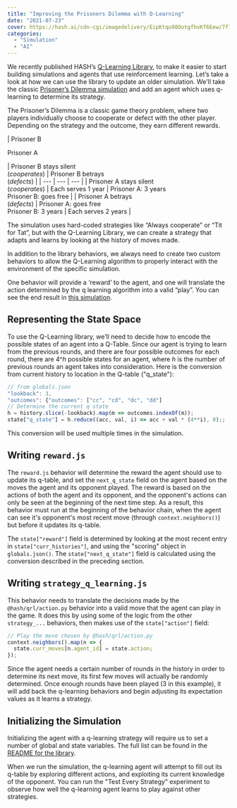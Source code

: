 ```yaml
---
title: "Improving the Prisoners Dilemma with Q-Learning"
date: "2021-07-23"
cover: https://hash.ai/cdn-cgi/imagedelivery/EipKtqu98OotgfhvKf6Eew/7f77fa85-736f-4a69-c56a-c6cef769e400/public
categories: 
  - "Simulation"
  - "AI"
---
```


We recently published HASH’s [Q-Learning Library](https://hash.ai/@hash/qrl), to make it easier to start building simulations and agents that use reinforcement learning. Let’s take a look at how we can use the library to update an older simulation. We'll take the classic [Prisoner’s Dilemma simulation](https://hash.ai/@hash/prisoners-dilemma) and add an agent which uses q-learning to determine its strategy.

The Prisoner’s Dilemma is a classic game theory problem, where two players individually choose to cooperate or defect with the other player. Depending on the strategy and the outcome, they earn different rewards.

| 
Prisoner B

  
Prisoner A

 | Prisoner B stays silent  
(_cooperates_) | Prisoner B betrays  
(_defects_) |
| --- | --- | --- |
| Prisoner A stays silent  
(_cooperates_) | Each serves 1 year | Prisoner A: 3 years  
Prisoner B: goes free |
| Prisoner A betrays  
(_defects_) | Prisoner A: goes free  
Prisoner B: 3 years | Each serves 2 years |

The simulation uses hard-coded strategies like “Always cooperate” or “Tit for Tat”, but with the Q-Learning Library, we can create a strategy that adapts and learns by looking at the history of moves made.

In addition to the library behaviors, we always need to create two custom behaviors to allow the Q-Learning algorithm to properly interact with the environment of the specific simulation.

One behavior will provide a ‘reward’ to the agent, and one will translate the action determined by the q learning algorithm into a valid “play”. You can see the end result in [this simulation](https://hash.ai/@hash/prisoners-dilemma-with-q-learning).

## Representing the State Space

To use the Q-Learning library, we’ll need to decide how to encode the possible states of an agent into a Q-Table. Since our agent is trying to learn from the previous rounds, and there are four possible outcomes for each round, there are 4^_h_ possible states for an agent, where _h_ is the number of previous rounds an agent takes into consideration. Here is the conversion from current history to location in the Q-table ("q\_state"):

```javascript
// from globals.json
"lookback": 3,
"outcomes": {"outcomes": ["cc", "cd", "dc", "dd"]
// Determine the current q state
h = history.slice(-lookback).map(m => outcomes.indexOf(m));
state["q_state"] = h.reduce((acc, val, i) => acc + val * (4**i), 0);;
```

This conversion will be used multiple times in the simulation.

## Writing `reward.js`

The `reward.js` behavior will determine the reward the agent should use to update its q-table, and set the `next_q_state` field on the agent based on the moves the agent and its opponent played. The reward is based on the actions of both the agent and its opponent, and the opponent's actions can only be seen at the beginning of the next time step. As a result, this behavior must run at the beginning of the behavior chain, when the agent can see it's opponent's most recent move (through `context.neighbors()`) but before it updates its q-table.

The `state["reward"]` field is determined by looking at the most recent entry in `state["curr_histories"]`, and using the "scoring" object in `globals.json()`. The `state["next_q_state"]` field is calculated using the conversion described in the preceding section.

## Writing `strategy_q_learning.js`

This behavior needs to translate the decisions made by the `@hash/qrl/action.py` behavior into a valid move that the agent can play in the game. It does this by using some of the logic from the other `strategy_...` behaviors, then makes use of the `state["action"]` field:

```javascript
// Play the move chosen by @hash/qrl/action.py
context.neighbors().map(n => {
  state.curr_moves[n.agent_id] = state.action;
});
```

Since the agent needs a certain number of rounds in the history in order to determine its next move, its first few moves will actually be randomly determined. Once enough rounds have been played (3 in this example), it will add back the q-learning behaviors and begin adjusting its expectation values as it learns a strategy.

## Initializing the Simulation

Initializing the agent with a q-learning strategy will require us to set a number of global and state variables. The full list can be found in the [README for the library](https://hash.ai/@hash/qrl).

When we run the simulation, the q-learning agent will attempt to fill out its q-table by exploring different actions, and exploiting its current knowledge of the opponent. You can run the "Test Every Strategy" experiment to observe how well the q-learning agent learns to play against other strategies.
